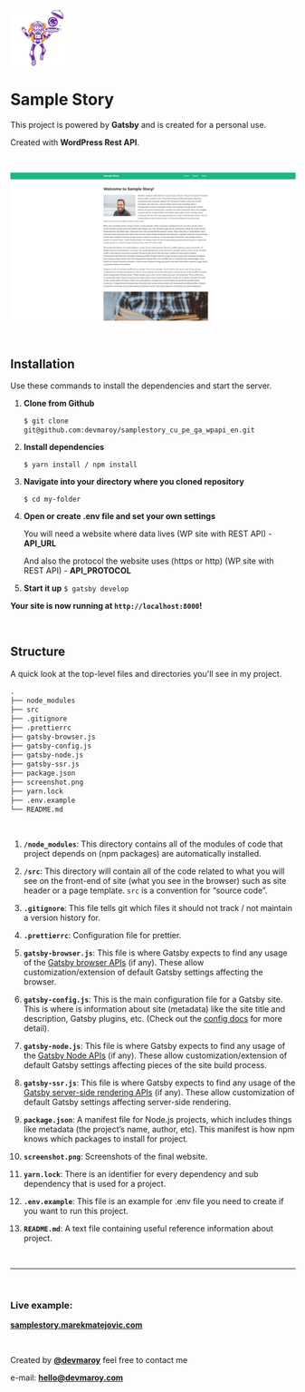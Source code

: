 <img src="src/images/gatsby-astronaut.png" width="100">

# **Sample Story**

This project is powered by **Gatsby** and is created for a personal use.

Created with **WordPress Rest API**.

<br>

![](screenshot.png)

<br>

## Installation

Use these commands to install the dependencies and start the server.

1. **Clone from Github**

   ```
   $ git clone git@github.com:devmaroy/samplestory_cu_pe_ga_wpapi_en.git
   ```

2. **Install dependencies**
   ```
   $ yarn install / npm install
   ```
3. **Navigate into your directory where you cloned repository**

   ```
   $ cd my-folder
   ```

4. **Open or create .env file and set your own settings**

   You will need a website where data lives (WP site with REST API) - **API_URL**

   And also the protocol the website uses (https or http) (WP site with REST API) - **API_PROTOCOL**


5. **Start it up** `$ gatsby develop` <br>

**Your site is now running at `http://localhost:8000`!**

<br>

## Structure

A quick look at the top-level files and directories you'll see in my project.

    .
    ├── node_modules
    ├── src
    ├── .gitignore
    ├── .prettierrc
    ├── gatsby-browser.js
    ├── gatsby-config.js
    ├── gatsby-node.js
    ├── gatsby-ssr.js
    ├── package.json
    ├── screenshot.png
    ├── yarn.lock
    ├── .env.example
    └── README.md

<br>

1.  **`/node_modules`**: This directory contains all of the modules of code that project depends on (npm packages) are automatically installed.

2.  **`/src`**: This directory will contain all of the code related to what you will see on the front-end of site (what you see in the browser) such as site header or a page template. `src` is a convention for “source code”.

3.  **`.gitignore`**: This file tells git which files it should not track / not maintain a version history for.

4.  **`.prettierrc`**: Configuration file for prettier.

5.  **`gatsby-browser.js`**: This file is where Gatsby expects to find any usage of the [Gatsby browser APIs](https://www.gatsbyjs.org/docs/browser-apis/) (if any). These allow customization/extension of default Gatsby settings affecting the browser.

6.  **`gatsby-config.js`**: This is the main configuration file for a Gatsby site. This is where is information about site (metadata) like the site title and description, Gatsby plugins, etc. (Check out the [config docs](https://www.gatsbyjs.org/docs/gatsby-config/) for more detail).

7.  **`gatsby-node.js`**: This file is where Gatsby expects to find any usage of the [Gatsby Node APIs](https://www.gatsbyjs.org/docs/node-apis/) (if any). These allow customization/extension of default Gatsby settings affecting pieces of the site build process.

8.  **`gatsby-ssr.js`**: This file is where Gatsby expects to find any usage of the [Gatsby server-side rendering APIs](https://www.gatsbyjs.org/docs/ssr-apis/) (if any). These allow customization of default Gatsby settings affecting server-side rendering.

9.  **`package.json`**: A manifest file for Node.js projects, which includes things like metadata (the project’s name, author, etc). This manifest is how npm knows which packages to install for project.

10. **`screenshot.png`**: Screenshots of the final website.

11. **`yarn.lock`**: There is an identifier for every dependency and sub dependency that is used for a project.

12. **`.env.example`**: This file is an example for .env file you need to create if you want to run this project.

13. **`README.md`**: A text file containing useful reference information about project.

<br>

<hr>

<br>

### Live example:

**[samplestory.marekmatejovic.com](https://samplestory.marekmatejovic.com)**

<br>

Created by **[@devmaroy](https://twitter.com/devmaroy)** feel free to contact me

e-mail: **[hello@devmaroy.com](mailto:hello@devmaroy.com?subject=[GitHub]%20samplestory_cu_pe_ga_wpapi_en.git)**
